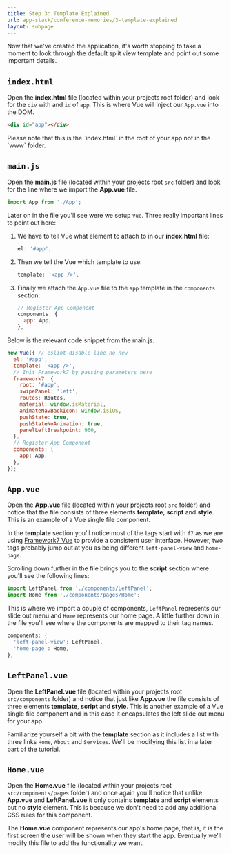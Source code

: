 ```yaml
---
title: Step 3: Template Explained
url: app-stack/conference-memories/3-template-explained
layout: subpage
---
```


<p class="sub-paragraph">Now that we've created the application, it's worth stopping to take a moment to look through the default split view template and point out some important details.</p>

## `index.html`

Open the **index.html** file (located within your projects root folder) and look for the `div` with and `id` of `app`. This is where Vue will inject our `App.vue` into the DOM.

```html
<div id="app"></div>
```

<div class="alert--warning">Please note that this is the `index.html` in the root of your app not in the `www` folder.</div>

## `main.js`

Open the **main.js** file (located within your projects root `src` folder) and look for the line where we import the **App.vue** file.

```js
import App from './App';
```

Later on in the file you'll see were we setup `Vue`. Three really important lines to point out here:

1. We have to tell Vue what element to attach to in our **index.html** file:

   ```js
   el: '#app',
   ```

1. Then we tell the Vue which template to use:

   ```js
   template: '<app />',
   ```

1. Finally we attach the `App.vue` file to the `app` template in the `components` section:    

   ```js
   // Register App Component
   components: {
     app: App,
   },
   ```

Below is the relevant code snippet from the main.js.

```js
new Vue({ // eslint-disable-line no-new
  el: '#app',
  template: '<app />',
  // Init Framework7 by passing parameters here
  framework7: {
    root: '#app',
    swipePanel: 'left',
    routes: Routes,
    material: window.isMaterial,
    animateNavBackIcon: window.isiOS,
    pushState: true,
    pushStateNoAnimation: true,
    panelLeftBreakpoint: 960,
  },
  // Register App Component
  components: {
    app: App,
  },
});
```

## `App.vue`

Open the **App.vue** file (located within your projects root `src` folder) and notice that the file consists of three elements **template**, **script** and **style**. This is an example of a Vue single file component.

In the **template** section you'll notice most of the tags start with `f7` as we are using [Framework7 Vue](http://framework7.io/vue/) to provide a consistent user interface. However, two tags probably jump out at you as being different `left-panel-view` and `home-page`.

Scrolling down further in the file brings you to the **script** section where you'll see the following lines:

```js
import LeftPanel from './components/LeftPanel';
import Home from './components/pages/Home';
```

This is where we import a couple of components, `LeftPanel` represents our slide out menu and `Home` represents our home page. A little further down in the file you'll see where the components are mapped to their tag names.

```js
components: {
  'left-panel-view': LeftPanel,
  'home-page': Home,
},
```

## `LeftPanel.vue`

Open the **LeftPanel.vue** file (located within your projects root `src/components` folder) and notice that just like **App.vue** the file consists of three elements **template**, **script** and **style**. This is another example of a Vue single file component and in this case it encapsulates the left slide out menu for your app.

Familiarize yourself a bit with the **template** section as it includes a list with three links `Home`, `About` and `Services`. We'll be modifying this list in a later part of the tutorial.

## `Home.vue`

Open the **Home.vue** file (located within your projects root `src/components/pages` folder) and once again you'll notice that unlike **App.vue** and **LeftPanel.vue** it only contains **template** and **script** elements but no **style** element. This is because we don't need to add any additional CSS rules for this component.

The **Home.vue** component represents our app's home page, that is, it is the first screen the user will be shown when they start the app. Eventually we'll modify this file to add the functionality we want.
